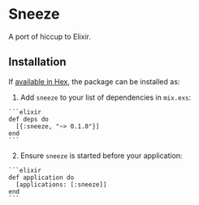 # Sneeze

A port of hiccup to Elixir.

## Installation

If [available in Hex](https://hex.pm/docs/publish), the package can be installed as:

  1. Add `sneeze` to your list of dependencies in `mix.exs`:

    ```elixir
    def deps do
      [{:sneeze, "~> 0.1.0"}]
    end
    ```

  2. Ensure `sneeze` is started before your application:

    ```elixir
    def application do
      [applications: [:sneeze]]
    end
    ```
